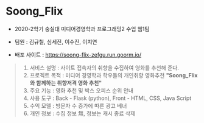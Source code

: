 # Soong_Flix

* 2020-2학기 숭실대 미디어경영학과 프로그래밍2 수업 웹1팀

* 팀원 : 김규철, 심세진, 이수진, 이지연

* 배포 사이트 : https://soong-flix-zefgu.run.goorm.io/

> 1. 서비스 설명 : 사이트 접속자의 취향을 수집하여 영화를 추천해 준다.
> 2. 프로젝트 목적 : 미디어 경영학과 학우들의 개인취향 영화추천  **"Soong_Flix와 함께하는 취향저격 영화 추천"**
> 3. 주요 기능 : 영화 추천 및 박스 오피스 순위 안내 
> 4. 사용 도구 : Back - Flask (python), Front - HTML, CSS, Java Script 
> 5. 수익 모델 : 방문자 수 증가에 따른 광고 베너
> 6. 개인 정보 : 수집 정보 無, 정보는 캐시 종료 삭제
